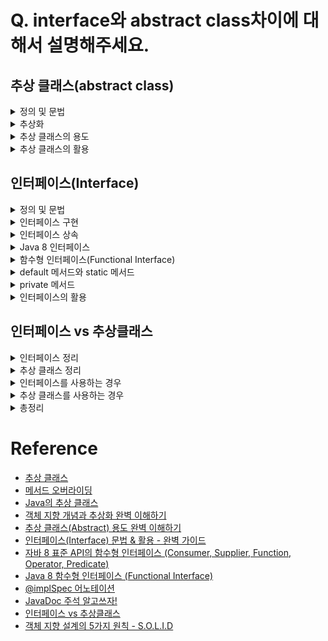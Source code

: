 # Q. **interface와 abstract class차이에 대해서 설명해주세요.**

## 추상 클래스(abstract class)
<details>
<summary>정의 및 문법</summary>
<div markdown="1">

### 추상 클래스(abstract class)
- abstract 키워드로 선언된 클래스
- 하나 이상의 **추상 메서드**를 포함하는 클래스
- 반드시 사용되어야 하는 메서드를 추상 클래스에 추상 메서드로 선언해 놓으면, 해당 클래스를 상속받는 모든 클래스에서는 이 추상 메서드를 반드시 재정의해야 한다.

### **추상 메서드(abstract method)**

- **정의**: 자식 클래스에서 반드시 오버라이딩해야만 사용할 수 있는 메서드

  > **오버라이딩(Overriding)**: 상속 관계에 있는 부모 클래스에서 이미 정의된 메소드를 자식 클래스에서 같은 시그니쳐를 갖는 메서드로 다시 정의하는 것
  > 

### **문법**

```java
abstract class 클래스이름 {
  ...
  abstract 반환타입 메서드이름();
  ...
}
```

### **예시 코드**

```java
// abstract class
public abstract class Person {
  
  private String name;
  private String gender;
  
  public Person(String nm, String gen){
    this.name=nm;
    this.gender=gen;
  }

  @Override
  public String toString(){
    return "Name="+this.name+"::Gender="+this.gender;
  }
  
  // abstract method
  public abstract void work();

  public void changeName(String newName) {
    this.name = newName;
  }	
}
```

- 위 코드에서 알 수 있다시피 추상 클래스는 추상 메서드를 포함하고 있다는 점을 제외하면, 일반 클래스와 모든 점이 같다.
- 즉, 생성자와 필드, 일반 메서드도 포함할 수 있다.
</div>
</details>

<details>
<summary>추상화</summary>
<div markdown="2">

### 추상화(Abstraction)란?

- 클래스들의 **중요하거나 공통된 성질들을 추출**하여 부모(슈퍼) 클래스를 선정하는 개념과, 이벤트 발생의 정확한 절차나 방법을 정의하지 않고 **대표할 수 있는 표현으로 대체**하는 것을 말한다.
- 추상화를 통해 OCP(Open Closed Principle)을 지킬 수 있다.

### 객체 지향 프로그래밍의 추상화

**제어 추상화**
- 어떤 클래스의 메서드를 사용하는 사용자에게 해당 메서드의 **작동방식과 같은 내부로직을 숨기는 것**을 말한다.
- `for`, `while` 문도 사실 반복하는 개념을 제어 추상화 한 것이다.
    - 내부 CPU 동작이 어떻게 이루어지는가는 알 필요없이 반복 기능이 추상화된 것

**데이터 추상화**
- 대상을 간단한 개념으로 일반화 하는 과정
- 추상화를 하면 할 수록 객체의 디테일함이 사라지고 **공통된 특징**만 남게 된다.
  ```java
  abstract class 전자제품 {
      전원기능();
  }

  abstract class 통신기기 extends 전자제품 {
      통화기능();
  }

  abstract class 휴대폰 extends 통신기기 {
      카메라기능();
      게임기능();
  }

  class 아이폰 extends 휴대폰 {
      전원기능() { ... }
      통화기능() { ... }
      카메라기능() { ... }
      게임기능() { ... }
      애플 제품 연동기능() { ... }
  }
  // → 최종적으로 아이폰 class는 전원, 통화, 카메라, 게임, 애플 연동 5가지 기능을 정의하여 설계된다
  ```
</div>
</details>

<details>
<summary>추상 클래스의 용도</summary>
<div markdown="3">

### 추상 클래스의 용도는?

- 클래스라는 것은 인스턴스를 생성해주는 템플릿 같은 개념이다.
  > **인스턴스**란 클래스를 통해서 구현해야할 대상(객체)이 **실제로 구현된 구체적인 실체**를 말한다.
  클래스를 사용하여 힙 영역(Heap Area)에 새로운 인스턴스(객체)를 생성할 수 있다.
  > 
- 우리는 이러한 인스턴스 객체 자료형을 사용하여 보다 구조적으로 프로그램을 설계 할 수 있다.
- 즉, 추상 클래스는 클래스에 추상화를 접목시켜 보다 구조적으로 객체를 설계하고, 프로그램의 유지 보수성을 올려준다.
</div>
</details>

<details>
<summary>추상 클래스의 활용</summary>
<div markdown="4">

### ****공통 멤버의 통합으로 중복 제거****

- **자주 사용될 것이 예상되는 기능**을 모아놓은 추상 클래스를 이용
- **편하게 재사용을 함으로써 유지보수 효율화**를 추구할 수 있다.

### ****구현의 강제성을 통한 기능 보장****

- 추상 메서드를 포함하는 것 외엔 일반 클래스와 다를 것 없는 추상 클래스를 사용하는 이유는 무엇일까?
- 필수적인 메서드를 구현하지 않아 발생할 수 있는 오류를 컴파일 에러를 통해 미리 방지할 수 있다는 점에서 안정성과 구조적인 프로그래밍을 보장해주기 때문이다.

### ****규격에 맞는 설계 구현****

- 추상 클래스를 상속받아서 **미리 정의된 공통 기능들을 구현**하고, **실체 클래스에서 필요한 기능들을 클래스 별로 확장**시킴으로써 **소스 수정시 다른 소스의 영향도를 적게 가져가면서 변화에는 유연**하게 만들 수 있다.
</div>
</details>

## 인터페이스(Interface)

<details>
<summary>정의 및 문법</summary>
<div markdown="5">

### 인터페이스(Interface)

- 다른 클래스를 작성할 때 기본이 되는 틀을 제공하면서, 다른 클래스 사이의 중간 매개 역할까지 담당하는 일종의 추상 클래스를 의미
- 인터페이스는 필드를 선언할 수 있지만, 변수가 아닌 **상수(final)**로만 정의할 수 있다.
- `public static final` 과 `public abstract` 제어자는 생략 가능하다.
    - 생략 가능 이유: 인터페이스에 정의된 모든 멤버에 적용되는 사항이기 때문(편의 기능 제공)

### 문법

```java
접근제어자 interface 인터페이스이름 {

    public static final 타입 상수이름 = 값;

    ...

    public abstract 메소드이름(매개변수목록);

    ...

}
```

### 예시 코드

```java
public interface TV {
    int MAX_VOLUME = 10; // public static final 생략 가능
    int MIN_VOLUME = 10;

    void turnOn(); // public abstract 생략 가능
    void turnOff();
    void changeVolume(int volume);
    void changeChannel(int channel);
}
```
</div>
</details>

<details>
<summary>인터페이스 구현</summary>
<div markdown="6">

### 인터페이스 구현

- 인터페이스도 추상 클래스처럼 그 자체로는 인스턴스 생성 불가능
- `impliments` 키워드를 쓴 후에 인터페이스를 작성
- 인스턴스를 상속받은 자식 클래스는 인터페이스가 포함하고 있는 추상 메서드를 구체적으로 구현
- 인터페이스의 가장 큰 특징은 여러 개를 다중 구현(다중 상속)이 가능하다는 것이다.
- 자식 클래스에 클래스 상속(extends)와 인터페이스 구현(implements)는 동시에 가능하다.

💡 **인터페이스에서 `extends` 키워드 대신 `implements` 라는 ‘구현’ 이라는 키워드를 사용하는 이유**

- 상속은 클래스간의 부모 - 자식 관계를 연관 시키는데 의미가 중점된다.
- 구현은 클래스를 확장시켜 다양히 이용하는데 중점이 된다.

💡**인터페이스를 구현받고 추상 메서드를 구체적으로 구현할 때 접근제어자 설정에 주의해야 한다.**

- 기본적으로 메서드를 오버라이딩(overriding) 할 때는 부모의 메서드보다 넓은 범위의 접근제어가를 지정해야한다.
- 따라서 인터페이스의 추상 메서드는 기본적으로 `public abstract` 가 생략된 상태이기 때문에 반드시 자식 클래스의 메서드 구현부에서는 제어자를 `public` 으로 설정해 주어야 한다.

### 인터페이스 일부 구현(추상 클래스)

- 인터페이스의 메서드 중 일부만 구현한다면 `abstract` 를 붙여서 추상 클래스로 선언해야 한다.
    
    ```java
    interface Animal {
        void walk();
        void run();
        void breed();
    }
    
    // Animal 인터페이스를 일부만 구현하는 포유류 추상 클래스
    abstract class Mammalia implements Animal {
        public void walk() { ... }
        public void run() { ... }
        // public void breed() 는 자식 클래스에서 구체적으로 구현하도록 일부로 구현하지 않음 (추상 메서드로 처리)
    }
    
    class Lion extends Mammalia {
        @Override
        public void breed() { ... }
    }
    ```
</div>
</details>

<details>
<summary>인터페이스 상속</summary>
<div markdown="7">

### ****인터페이스 자체 상속****

- 클래스의 상속과 마찬가지로 자손 인터페이스는 조상 인터페이스에 정의된 멤버를 모두 상속받는다.
- 클래스와 달리 인터페이스끼리는 다중 상속이 가능하다.
    - 메서드 구현부가 없기 때문에 충돌 가능성이 없음
- 참고로 인터페이스에 클래스를 상속하는 행위는 불가능한데, 왜냐하면 인터페이스는 클래스와는 달리  Object 클래스가 최고 조상이 아니기 때문이다.

### 인터페이스 상수 필드 상속 관계

- 필드의 경우 기본적으로 `static` 이기 때문에 구현체를 따라가지 않게 된다. (독립 상수)
- 클래스의 상속일 경우 클래스 필드 넘버끼리 상속되어 덮어 씌워지지만, 인터페이스의 필드들은 모두 `public static final` 이기에, 서로 상속을 해도 독립적으로 운용
    
    ```java
    interface Iflower {
        int ex = 10; // 각각 public static final
    }
    
    interface IPlant extends Iflower {
        int ex = 20; // 각각 public static final
    }
    
    class Tulip implements IPlant {
        int ex = 30; // 그냥 인스턴스 변수
    }
    
    public class Main {
    	public static void main(String[] args) {
            // 클래스 타입 객체로 ex 멤버에 접근하면, 클래스 인스턴스 변수로 접근
            Tulip t =  new Tulip();
            System.out.println(t.ex); // 30
    
            // 인터페이스 타입 객체로 멤버에 접근하면, 인터페이스 static 상수로 접근
            Iflower a = new Tulip();
            System.out.println(a.ex); // 10 - 좋지않은 방법
            System.out.println(Iflower.ex); // 10 - 클래스 static 처럼 '인터페이스.멤버' 로 접근
    
            IPlant b = new Tulip();
            System.out.println(b.ex); // 20 - 좋지않은 방법
            System.out.println(IPlant.ex); // 20 - 클래스 static 처럼 '인터페이스.멤버' 로 접근
        }
    }
    ```
</div>
</details>

<details>
<summary>Java 8 인터페이스</summary>
<div markdown="8">


- 인터페이스는 java 8부터 **디폴트 메서드**와 **스태틱 메서드**를 통해 추상 클래스처럼 구현 메서드를 정의할 수 있게 되었다.
- 이전 인터페이스를 사용하여 java8의 람다 표현식 기능을 활용할 수 있도록 이전 버전과의 호환성을 위해 추가되었다.
    - Java8 버전에 새롭게 추가된 **스트림**이나 **람다**와 같은 함수형 프로그래밍을 **컬렉션(Collection) 클래스**에서 사용하기 위해, **기존에 만들어둔 인터페이스들을 구현하고 있는 컬렉션 클래스들의 구조에서 특정한 기능을 추가해야 되는 상황**이 오게 된다.
    - 기존의 인터페이스에 추상메서드를 추가하면? 해당 인터페이스를 구현하고 있는 모든 구현 클래스도 변경이 필요해진다.
        
        → 이 문제를 디폴트 메서드를 추가해서 해결했다.

</div>
</details>

<details>
<summary>함수형 인터페이스(Functional Interface)</summary>
<div markdown="9">

### 함수형 인터페이스(Functional Interface)

- Java 8에 도입된 함수형 인터페이스는 인터페이스가 함수처럼 동작하기 때문에 함수형 인터페이스라고 한다.
- 함수형 인터페이스는 하나의 추상 메서드를 가지고 있어서 SAM 인터페이스 (Single Abstract Method Interface) 라고도 한다.
</div>
</details>

<details>
<summary>default 메서드와 static 메서드</summary>
<div markdown="10">

### ****default 메서드****

- 디폴트 메서드는 앞에 키워드 default 를 붙이며 일반 메서드처럼 구현부 { ... } 가 있어야 한다.
- 디폴트 메서드 역시 접근제어자가 public 이며 생략 가능하다.
- 자식 클래스(구현체)에서 default 메서드를 오버라이딩 하여 재정의 가능하다.
- 보통 인터페이스를 구현한 이후, 수정 과정에서 인터페이스 모든 **구현체에게 수정 없이 광역으로 함수를 만들어주고 싶을 때** 사용된다. (대신 모든 구현체가 원하는 값을 return 하게 보장하기 위해 `@implSpec` 자바 doc 태그를 사용해 문서화 해줘야 한다)
    
    > **자바 doc 태그**: ****JAVA 소스코드에서 API 문서를 html 태그형식으로 작성하게 해주는 도구
    > 
- **주의 해야할 점**: 인터페이스는 Object 클래스를 상속받지 않기 때문에, Object 클래스가 제공하는 기능(equals, hasCode)는 기본 메소드로 제공할 수 없다. 따라서 구현체가 직접 재정의를 해주어야 한다.

### ****default 메소드 다중 상속 문제****

1. **다중 인터페이스들 간의 디폴트 메서드 충돌**
- 애초에 똑같은 디폴트 메서드를 가진 두 인터페이스를 하나의 클래스에 구현하고 아무런 조치를 취하지 않으면 컴파일 자체가 되지 않는다.
- 인터페이스를 구현한 클래스에서 디폴트 메서드를 오버라이딩 하여 하나로 통합한다.
    
    ```java
    interface A1{
      public void styleA();
    
      // 메소드 시그니처가 같은 디폴트 메서드
      default public void styleSame(){
        System.out.println("A1 인터페이스의 디폴트 메서드 입니다.");
      }
    }
    
    interface B1{
      public void styleB();
    
      // 메소드 시그니처가 같은 디폴트 메서드
      default public void styleSame(){
        System.out.println("B1 인터페이스의 디폴트 메서드 입니다.");
      }
    }
    
    class MultiInterface implements A1, B1 {
      @Override
      public void styleA() {}
      @Override
      public void styleB() {}
    
      // 두 인터페이스 디폴트 메서드중 A1 인터페이스의 디폴트 메서드를 오버라이딩 하여 구현
      public void styleSame(){
        System.out.println("A1 인터페이스의 디폴트 메서드 입니다.");
      }
    }
    
    public class Main {
      public static void main(String[] args) {
        MultiInterface m1 = new MultiInterface();
        m1.styleSame(); // "A1 인터페이스의 디폴트 메서드 입니다."
      }
    }
    ```
    
2. **인터페이스의 디폴트 메서드와 부모 클래스 메서드 간의 충돌**
    - 이런 상황에서는 부모 클래스의 메서드가 상속되고 디폴트 메서드는 무시된다.
    - 만일 인터페이스 쪽의 디폴트 메서드를 사용할 필요가 있다면, 필요한 쪽의 메서드와 같은 내용으로 그냥 오버라이딩 해버리면 된다.
    ```java
    interface A1{
    public void styleA();

    // C1 클래스와 메소드 시그니처가 같은 디폴트 메서드
    default public void styleSame() {
        System.out.println("A1 인터페이스의 디폴트 메서드 입니다.");
    }
    }

    abstract class C1 {
        // A1 인터페이스와 메소드 시그니처가 같은 인스턴스 메서드
        public void styleSame() {
            System.out.println("C1 클래스의 인스턴스 메서드 입니다.");
        }
    }

    // 메서드 시그니처가 같은 두 추상화들을 동시에 상속
    class MultiClassInterface extends C1 implements A1 {
        @Override
        public void styleA() {}
    }

    public class Main {
        public static void main(String[] args) {
            MultiClassInterface m1 = new MultiClassInterface();
            m1.styleSame(); // "C1 클래스의 인스턴스 메서드 입니다." - 클래스의 메서드 시그니처가 우선되어 적용됨

            // 마찬가지로 인터페이스 타입으로 다운캐스팅 해도 클래스 인스턴스 메서드로 호출 됨
            ((A1) m1).styleSame(); // "C1 클래스의 인스턴스 메서드 입니다."
        }
    }
    ```

    ```java
    // 메서드 시그니처가 같은 두 추상화들을 동시에 상속
    class MultiClassInterface extends C1 implements A1 {
        @Override
        public void styleA() {}

        // 클래스의 인스턴스 메서드를 무시하고 인터페이스의 디폴트 메서드를 사용하기 위해 그대로 오버라이딩
        public void styleSame() {
            System.out.println("A1 인터페이스의 디폴트 메서드 입니다.");
        }
    }

    public class Main {
        public static void main(String[] args) {
            MultiClassInterface m1 = new MultiClassInterface();
            m1.styleSame(); // "A1 인터페이스의 디폴트 메서드 입니다."
        }
    }
    ```

### static 메서드

- 인스턴스 생성과 상관없이 인터페이스 타입으로 접근해 사용할 수 있는 메서드
- 일반 클래스의 static 메소드와 다를 바 없다.
</div>
</details>

<details>
<summary>private 메서드</summary>
<div markdown="11">

- 자바9 버전에 추가된 메서드
- 인터페이스에 default, static 메서드가 생긴 이후, 이러한 메서드들의 로직을 공통화하고 재사용하기 위해 생긴 메서드
- private 메서드는 인터페이스 내부에서만 돌아가는 코드이다. (인터페이스를 구현한 클래스에서 사용하거나 재정의 할 수 없음)
- 따라서 인터페이스 내부에서 private 메소드를 호출할때, default 메소드 내부에서 호출해야 하며,만일 private static 키워드를 붙인 메소드는 static 메소드에서만 호출이 가능하다. (클래스는 Static 메모리 영역에, 인스턴스 객체는 Heap 메모리 영역에 생성되기 때문)
</div>
</details>

<details>
<summary>인터페이스의 활용</summary>
<div markdown="12">

### 인터페이스 다형성

- 다형성의 법칙도 인터페이스에 그대로 적용이 가능하다.
    - **다형성**: 같은 자료형에 여러 가지 객체를 대입하여 다양한 결과를 얻어내는 성질
- **객체는 클래스가 아닌 인터페이스로 참조하라** 라는 의미로 확장할 수 있다.
    - 적합한 인터페이스만 있다면 매개변수뿐 아니라 반환값, 변수, 필드를 전부 인터페이스 타입으로 선언하면 좋다.
        1. 객체는 인터페이스를 사용해 참조하라.
        2. 적당한 인터페이스가 있다면 매개변수뿐만 아니라 반환값, 변수, 필드를 전부 인터페이스 타입으로 선언하라.
        3. 객체의 실제 클래스를 사용할 상황은 '오직' 생성자로 생성할 때 뿐이다.
        4. 매개변수 타입으로는 클래스 보다는 인터페이스를 활용하라.
        
        > 인터페이스로 선언한 상황에서 다른 클래스로 변경하는 일이 생기는 경우 로직상의 문제가 없는지 반드시 확인해야 한다.
        > 
- **다중 구현을 통한 자유로운 상속 관계**를 만들어 클래스의 다형성보다 **더욱 다채롭게 그리고 자유롭게 사용이 가능**하다.
</div>
</details>

## 인터페이스 vs 추상클래스

<details>
<summary>인터페이스 정리</summary>
<div markdown="13">

### 인터페이스

- 내부의 모든 메서드는 `public abstract` 로 정의 (default 메소드 제외)
- 내부의 모든 필드는 `public static final` 상수
- 클래스에 다중 구현 지원.
- 인터페이스 끼리는 다중 상속 지원.
- 인터페이스에도 static, default, private 제어자를 붙여 클래스 같이 구체적인 메서드를 가질 수 있음.
- 따라서 하위 멤버의 중복 메서드 통합을 어느정도 할수는 있겠지만, 필드는 상수이기 때문에 중복 필드 통합은 불가능
- 인터페이스는 부모 자식 관계인 상속에 얽매이지 않고, 공통 기능이 필요할 때마다 추상 메서드를 정의해놓고 구현(implement)하는 식으로 추상클래스보다 자유롭게 사용 가능
- 인터페이스는 클래스와 별도로 구현 객체가 같은 동작을 한다는 것을 보장하기 위해 사용하는 것에 초점
- 다중 구현이 된다는 점을 이용해, 내부 멤버가 없는 빈 껍데기 인터페이스를 선언하여 마커 인터페이스로서 이용 가능
- 보통 xxxable 이런 형식으로 인터페이스 네이밍 규칙을 따름
</div>
</details>

<details>
<summary>추상 클래스 정리</summary>
<div markdown="14">

### 추상 클래스

- 추상클래스는 하위 클래스들의 공통점들을 모아 추상화하여 만든 클래스
- 추상클래스는 다중 상속이 불가능하여 단일 상속만 허용한다.
- 추상클래스는 추상 메서드 외에 일반클래스와 같이 **일반적인 필드, 메서드, 생성자**를 가질수 있다.
- 이러한 특징으로, 추상클래스는 추상화(추상 메서드)를 하면서 **중복되는 클래스 멤버들을 통합 및 확장**을 할 수 있다.
- 같은 추상화인 인터페이스와 다른점은, **추상클래스는 클래스간의 연관 관계를 구축**하는 것에 초점을 둔다.
</div>
</details>

<details>
<summary>인터페이스를 사용하는 경우</summary>
<div markdown="15">

### ****인터페이스를 사용하는 경우****

- 어플리케이션의 기능을 정의해야 하지만 **그 구현 방식이나 대상에 대해 추상화 할 때**
- **서로 관련성이 없는 클래스들을 묶어 주고** 싶을 때 (형제 관계)
- **다중 상속(구현)** 을 통한 추상화 설계를 해야할 때
- 특정 데이터 타입의 행동을 명시하고 싶은데, **어디서 그 행동이 구현되는지는 신경쓰지 않는 경우**
    - 구현 클래스에 의존하지 않고 인터페이스에 의존한다. (DIP(Dependency Inversion Principle)-의존 역전 원칙)
- 클래스와 별도로 **구현 객체가 같은 동작을 한다는 것을 보장**하기 위해 사용

**자유로운 타입 묶음**

- 상속에 구애받지 않은 상속(구현)이 가능하다는 것
- 즉, 필요한 동작을 자유롭게 상속받아 설계할 수 있다.

****인터페이스 다형성 이용 설계****

- **인터페이스는 필요에 따라 자유롭게 상속받아 사용**할 수 있다.
- 반면에 **추상 클래스는 논리적인 클래스 상속 구조를 만들어두고 사용**한다.

**마커 인터페이스**

- 아무런 내용이 없는 빈 인터페이스를 선언하고 적절한 클래스에 implements 시킴으로서 단순한 타입 체크용으로 사용할 수 있다.
- `instanceOf` 를 이용하여 마커 인터페이스를 상속받은 클래스인지 판단할 수 있다.
</div>
</details>

<details>
<summary>추상 클래스를 사용하는 경우</summary>
<div markdown="16">

### ****추상클래스를 사용하는 경우****

- 상속 받을 클래스들이 공통으로 가지는 메서드와 필드가 많아 **중복 멤버 통합**을 할때
    - 인터페이스는 상수 밖에 정의 못하기 때문에 중복 멤버 통합에 불리하다.
- 멤버에 public 이외의 접근자(protected, private) 선언이 필요한 경우
- non-static, non-final 필드 선언이 필요한 경우 (각 인스턴스에서 상태 변경을 위한 메소드가 필요한 경우)
- 요구사항과 함께 구현 세부 정보의 일부 기능만 지정했을 때
- 하위 클래스가 오버라이드하여 재정의하는 기능들을 공유하기 위한 상속 개념을 사용할 때
- **추상 클래스**는 이를 **상속할 각 객체들의 공통점을 찾아 추상화**시켜 놓은 것으로, 상속 관계를 타고 올라갔을 때 **같은 부모 클래스를 상속**하며 **부모 클래스가 가진 기능들을 구현해야할 경우 사용**한다.

**추상클래스의 다형성 이용 설계**

- 추상클래스를 통한 다형성을 이용할 때에는, **부모 추상 클래스와 논리적으로 관련이 있는 확장된 자식 클래스들을 다룬다.**
- 이 점에서 클라이언트와 추상화 객체들은 **의미적으로 관계가 묶여 있다.**
- 예시 코드
    
    ```java
    public class ExamConsole {
    	Exam exam; // 상위 추상 클래스 타입으로 선언
        
        // 생성자 매개변수로 new NewlecExam() 혹은 new YBMExam() 생성자가 들어와 필드를 초기화
        ExamConsole(Exam e) {
        	this.exam = e; // 업캐스팅 초기화
        }
    
        void input() {}
        void print() {}
    }
    ```
    

****명확한 계층 구조 추상화****

- 클래스끼리 명확한 계층 구조가 필요할 때도 추상클래스를 사용한다.
- 추상클래스, 인터페이스 모두 **추상 메소드를 이용한 구현 원칙을 강제**한다는 점은 같지만, 추상클래스는 '클래스로서' **클래스와 의미있는 연관 관계를 구축할때 사용**된다라고 보면 된다.
</div>
</details>

<details>
<summary>총정리</summary>
<div markdown="17">

## Interface VS Abstract Class

- 인터페이스: 객체 생성을 위한 설계도
- 추상 클래스: 객체들의 공통 특성들을 모아놓은 클래스

인터페이스는 확장성, 추상 클래스는 객체의 구조화 및 유지보수 용이성

|  | Abstract Class | Interface |
| --- | --- | --- |
| 사용 가능 변수 | final, non-final, static, non-static variables | static, final |
| 사용 가능 접근 제어자 | 제한 없음 | public |
| 사용 가능 메소드 | abstract method, non-abstract method | abstract method |
| 상속 키워드 | extends | implements |
| 다중 상속 가능 여부 | 불가능 | 가능 ( ex. A class implements B, C ) |
| 사용 키워드 | abstract | interface |
| 공통점 | 1. 인스턴스화 할 수 없다
➡ 인터페이스 혹은 추상 클래스를 상속받아 구현한 구현체의 인스턴스를 사용한다 (혹은 위와 같은 명령문을 사용할 경우 Anonymous Class를 사용하여 모든 메소드를 재정의 해야 한다)
2. 구현 여부에 관계 없이 선언 및 정의된 메소드 집합을 포함할 수 있다 |  |
</div>
</details>


# Reference

- [추상 클래스](http://www.tcpschool.com/java/java_polymorphism_abstract#google_vignette)
- [메서드 오버라이딩](http://www.tcpschool.com/java/java_inheritance_overriding)
- [Java의 추상 클래스](https://www.digitalocean.com/community/tutorials/abstract-class-in-java)
- [객체 지향 개념과 추상화 완벽 이해하기](https://inpa.tistory.com/entry/OOP-객체-지향-프로그래밍-개념과-추상화-설계의-이해)
- [추상 클래스(Abstract) 용도 완벽 이해하기](https://inpa.tistory.com/entry/JAVA-%E2%98%95-%EC%B6%94%EC%83%81-%ED%81%B4%EB%9E%98%EC%8A%A4Abstract-%EC%9A%A9%EB%8F%84-%EC%99%84%EB%B2%BD-%EC%9D%B4%ED%95%B4%ED%95%98%EA%B8%B0)
- [인터페이스(Interface) 문법 & 활용 - 완벽 가이드](https://inpa.tistory.com/entry/JAVA-%E2%98%95-%EC%9D%B8%ED%84%B0%ED%8E%98%EC%9D%B4%EC%8A%A4Interface%EC%9D%98-%EC%A0%95%EC%84%9D-%ED%83%84%ED%83%84%ED%95%98%EA%B2%8C-%EA%B0%9C%EB%85%90-%EC%A0%95%EB%A6%AC#%EC%9D%B8%ED%84%B0%ED%8E%98%EC%9D%B4%EC%8A%A4_%EC%A0%95%EC%9D%98_%EC%B9%9C%EC%88%99%ED%95%98%EA%B2%8C_%EC%84%A4%EB%AA%85)
- [자바 8 표준 API의 함수형 인터페이스 (Consumer, Supplier, Function, Operator, Predicate)](https://hudi.blog/functional-interface-of-standard-api-java-8/)
- [Java 8 함수형 인터페이스 (Functional Interface)](https://bcp0109.tistory.com/313)
- [@implSpec 어노테이션](https://velog.io/@cho876/JAVA8-%EC%9D%B8%ED%84%B0%ED%8E%98%EC%9D%B4%EC%8A%A4-%EB%B3%80%ED%99%94)
- [JavaDoc 주석 알고쓰자!](https://velog.io/@ming/JavaDoc-%EC%A3%BC%EC%84%9D-%EC%95%8C%EA%B3%A0%EC%93%B0%EC%9E%90)
- [인터페이스 vs 추상클래스](https://inpa.tistory.com/entry/JAVA-%E2%98%95-%EC%9D%B8%ED%84%B0%ED%8E%98%EC%9D%B4%EC%8A%A4-vs-%EC%B6%94%EC%83%81%ED%81%B4%EB%9E%98%EC%8A%A4-%EC%B0%A8%EC%9D%B4%EC%A0%90-%EC%99%84%EB%B2%BD-%EC%9D%B4%ED%95%B4%ED%95%98%EA%B8%B0)
- [객체 지향 설계의 5가지 원칙 - S.O.L.I.D](https://inpa.tistory.com/entry/OOP-%F0%9F%92%A0-%EA%B0%9D%EC%B2%B4-%EC%A7%80%ED%96%A5-%EC%84%A4%EA%B3%84%EC%9D%98-5%EA%B0%80%EC%A7%80-%EC%9B%90%EC%B9%99-SOLID)